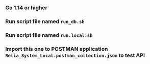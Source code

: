 ### Go 1.14 or higher

### Run script file named `run_db.sh`

### Run script file named `run.local.sh`

### Import this one to POSTMAN application `Relia_System_Local.postman_collection.json` to test API